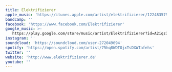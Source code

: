 ```yaml
---
title: Elektrifizierer
apple_music: 'https://itunes.apple.com/artist/elektrifizierer/1224835754'
bandcamp: ''
facebook: 'https://www.facebook.com/Elektrifizierer'
google_music: >-
   https://play.google.com/store/music/artist/Elektrifizierer?id=A2iqz3ybsabytakpuf42ov45h6e
instagram: ''
soundcloud: 'https://soundcloud.com/user-272049694'
spotify: 'https://open.spotify.com/artist/75hq8WDTOjxTsDXWTafehs'
twitter: ''
website: 'http://www.elektrifizierer.de'
youtube: ''
---
```

